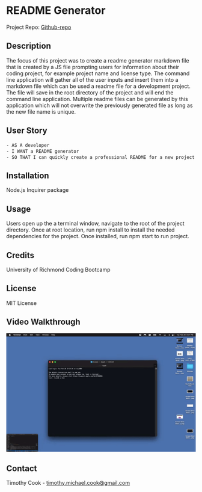 # README Generator

Project Repo: [Github-repo](https://github.com/timothymichaelcook/9-readme-generator-cook)

## Description

The focus of this project was to create a readme generator markdown file that is created by a JS file prompting users for information about their coding project, for example project name and license type. The command line application will gather all of the user inputs and insert them into a markdown file which can be used a readme file for a development project. The file will save in the root directory of the project and will end the command line application. Multiple readme files can be generated by this application which will not overwrite the previously generated file as long as the new file name is unique.

## User Story

```
- AS A developer
- I WANT a README generator
- SO THAT I can quickly create a professional README for a new project
```
## Installation

Node.js
Inquirer package

## Usage

Users open up the a terminal window, navigate to the root of the project directory. Once at root location, run npm install to install the needed dependencies for the project. Once installed,
run npm start to run project.


## Credits

University of Richmond Coding Bootcamp

## License

MIT License

## Video Walkthrough

![Project Gif](./Develop/video_walkthrough/video_walkthrough1.gif)

## Contact
Timothy Cook - timothy.michael.cook@gmail.com
